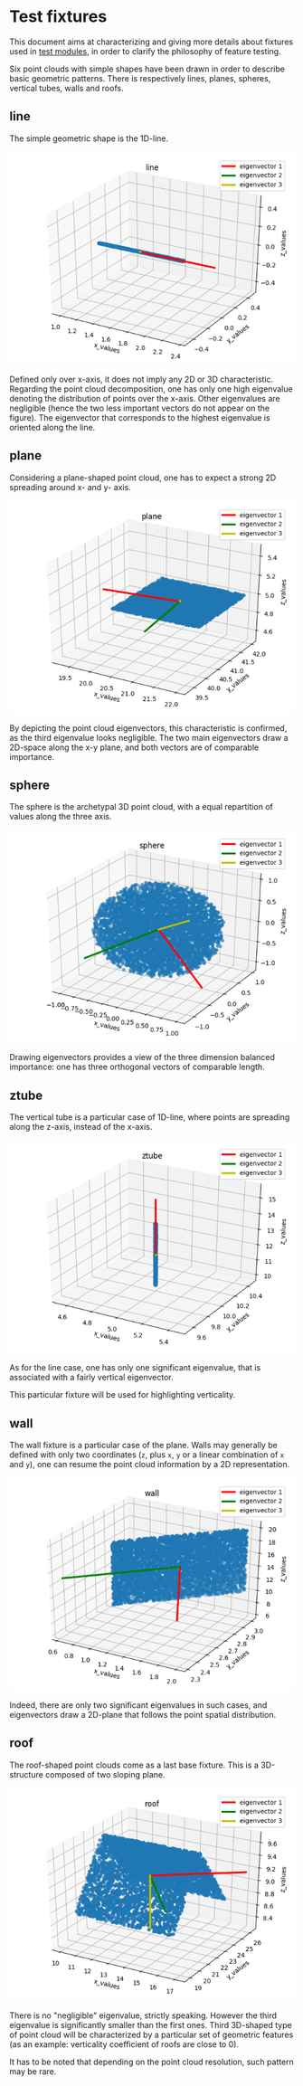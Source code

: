 # Test fixtures

This document aims at characterizing and giving more details about fixtures
used in [test modules](./tests/test_features.py), in order to clarify the
philosophy of feature testing.

Six point clouds with simple shapes have been drawn in order to describe basic
geometric patterns. There is respectively lines, planes, spheres, vertical
tubes, walls and roofs.

## line

The simple geometric shape is the 1D-line.

![line](../examples/images/line.png)

Defined only over x-axis, it does not imply any 2D or 3D
characteristic. Regarding the point cloud decomposition, one has only one high
eigenvalue denoting the distribution of points over the x-axis. Other
eigenvalues are negligible (hence the two less important vectors do not appear
on the figure). The eigenvector that corresponds to the highest eigenvalue is
oriented along the line.

## plane

Considering a plane-shaped point cloud, one has to expect a strong 2D spreading
around x- and y- axis.

![plane](../examples/images/plane.png)

By depicting the point cloud eigenvectors, this characteristic is confirmed, as
the third eigenvalue looks negligible. The two main eigenvectors draw a
2D-space along the x-y plane, and both vectors are of comparable importance.

## sphere

The sphere is the archetypal 3D point cloud, with a equal repartition of values
along the three axis.

![sphere](../examples/images/sphere.png)

Drawing eigenvectors provides a view of the three dimension balanced
importance: one has three orthogonal vectors of comparable length.

## ztube

The vertical tube is a particular case of 1D-line, where points are spreading
along the z-axis, instead of the x-axis.

![ztube](../examples/images/ztube.png)

As for the line case, one has only one significant eigenvalue, that is
associated with a fairly vertical eigenvector.

This particular fixture will be used for highlighting verticality.

## wall

The wall fixture is a particular case of the plane. Walls may generally be
defined with only two coordinates (`z`, plus `x`, `y` or a linear combination
of `x` and `y`), one can resume the point cloud information by a 2D
representation.

![wall](../examples/images/wall.png)

Indeed, there are only two significant eigenvalues in such cases, and
eigenvectors draw a 2D-plane that follows the point spatial distribution.

## roof

The roof-shaped point clouds come as a last base fixture. This is a
3D-structure composed of two sloping plane.

![roof](../examples/images/roof.png)

There is no "negligible" eigenvalue, strictly speaking. However the third
eigenvalue is significantly smaller than the first ones. Third 3D-shaped type
of point cloud will be characterized by a particular set of geometric features
(as an example: verticality coefficient of roofs are close to 0).

It has to be noted that depending on the point cloud resolution, such pattern
may be rare.

